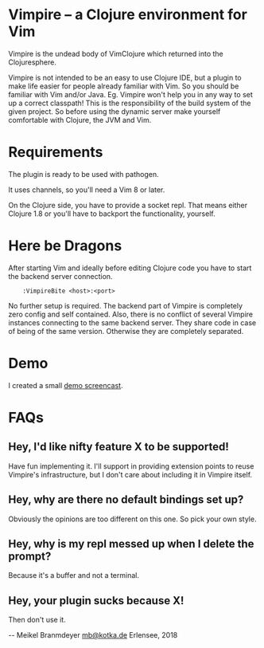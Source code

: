 # Vimpire – a Clojure environment for Vim

Vimpire is the undead body of VimClojure which returned into the
Clojuresphere.

Vimpire is not intended to be an easy to use Clojure IDE, but a plugin
to make life easier for people already familiar with Vim. So you should
be familiar with Vim and/or Java. Eg. Vimpire won't help you in any way
to set up a correct classpath! This is the responsibility of the build
system of the given project. So before using the dynamic server make
yourself comfortable with Clojure, the JVM and Vim.

# Requirements

The plugin is ready to be used with pathogen.

It uses channels, so you'll need a Vim 8 or later.

On the Clojure side, you have to provide a socket repl. That means
either Clojure 1.8 or you'll have to backport the functionality, yourself.

# Here be Dragons

After starting Vim and ideally before editing Clojure code you have to
start the backend server connection.

        :VimpireBite <host>:<port>

No further setup is required. The backend part of Vimpire is completely
zero config and self contained. Also, there is no conflict of several
Vimpire instances connecting to the same backend server. They share code
in case of being of the same version. Otherwise they are completely
separated.

# Demo

I created a small [demo screencast](https://kotka.de/vimpire/demo.webm).

# FAQs

## Hey, I'd like nifty feature X to be supported!

Have fun implementing it. I'll support in providing extension points to
reuse Vimpire's infrastructure, but I don't care about including it in
Vimpire itself.

## Hey, why are there no default bindings set up?

Obviously the opinions are too different on this one. So pick your own
style.

## Hey, why is my repl messed up when I delete the prompt?

Because it's a buffer and not a terminal.

## Hey, your plugin sucks because X!

Then don't use it.

-- 
Meikel Branmdeyer <mb@kotka.de>
Erlensee, 2018
